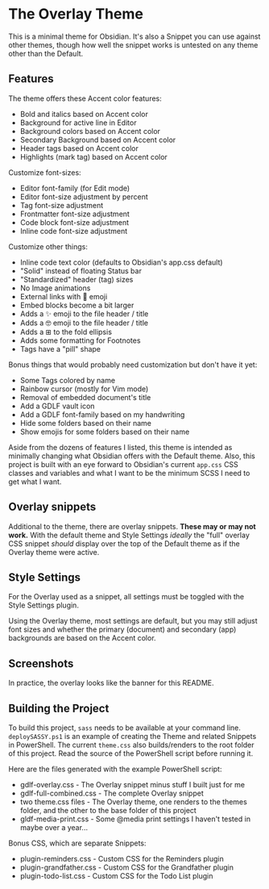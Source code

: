 # The Overlay Theme

This is a minimal theme for Obsidian. It's also a Snippet you can use against other themes, though how well the snippet works is untested on any theme other than the Default.

## Features

The theme offers these Accent color features:

- Bold and italics based on Accent color
- Background for active line in Editor
- Background colors based on Accent color
- Secondary Background based on Accent color
- Header tags based on Accent color
- Highlights (mark tag) based on Accent color

Customize font-sizes:

- Editor font-family (for Edit mode)
- Editor font-size adjustment by percent
- Tag font-size adjustment
- Frontmatter font-size adjustment
- Code block font-size adjustment
- Inline code font-size adjustment

Customize other things:

- Inline code text color (defaults to Obsidian's app.css default)
- "Solid" instead of floating Status bar
- "Standardized" header (tag) sizes
- No Image animations
- External links with 🔗 emoji
- Embed blocks become a bit larger
- Adds a ✨ emoji to the file header / title
- Adds a 🤓 emoji to the file header / title
- Adds a ⊞ to the fold ellipsis
- Adds some formatting for Footnotes
- Tags have a "pill" shape

Bonus things that would probably need customization but don't have it yet:

- Some Tags colored by name
- Rainbow cursor (mostly for Vim mode)
- Removal of embedded document's title
- Add a GDLF vault icon
- Add a GDLF font-family based on my handwriting
- Hide some folders based on their name
- Show emojis for some folders based on their name

Aside from the dozens of features I listed, this theme is intended as minimally changing what Obsidian offers with the Default theme. Also, this project is built with an eye forward to Obsidian's current `app.css` CSS classes and variables and what I want to be the minimum SCSS I need to get what I want. 

## Overlay snippets

Additional to the theme, there are overlay snippets. **These may or may not work.** With the default theme and Style Settings *ideally* the "full" overlay CSS snippet *should* display over the top of the Default theme as if the Overlay theme were active. 

## Style Settings

For the Overlay used as a snippet, all settings must be toggled with the Style Settings plugin.

Using the Overlay theme, most settings are default, but you may still adjust font sizes and whether the primary (document) and secondary (app) backgrounds are based on the Accent color. 

## Screenshots

In practice, the overlay looks like the banner for this README.

## Building the Project

To build this project, `sass` needs to be available at your command line. `deploySASSY.ps1` is an example of creating the Theme and related Snippets in PowerShell. The current `theme.css` also builds/renders to the root folder of this project. Read the source of the PowerShell script before running it. 

Here are the files generated with the example PowerShell script:
- gdlf-overlay.css - The Overlay snippet minus stuff I built just for me
- gdlf-full-combined.css - The complete Overlay snippet
- two theme.css files - The Overlay theme, one renders to the themes folder, and the other to the base folder of this project
- gldf-media-print.css - Some @media print settings I haven't tested in maybe over a year... 

Bonus CSS, which are separate Snippets:
- plugin-reminders.css - Custom CSS for the Reminders plugin
- plugin-grandfather.css - Custom CSS for the Grandfather plugin
- plugin-todo-list.css - Custom CSS for the Todo List plugin 
